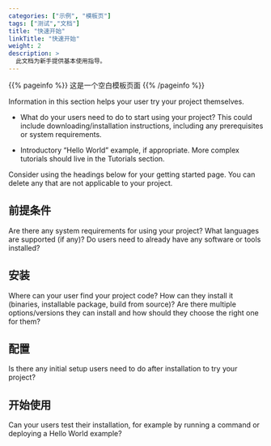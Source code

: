 ```yaml
---
categories: ["示例", "模板页"]
tags: ["测试","文档"] 
title: "快速开始"
linkTitle: "快速开始"
weight: 2
description: >
  此文档为新手提供基本使用指导。
---
```


{{% pageinfo %}}
这是一个空白模板页面
{{% /pageinfo %}}

Information in this section helps your user try your project themselves.

* What do your users need to do to start using your project? This could include downloading/installation instructions, including any prerequisites or system requirements.

* Introductory “Hello World” example, if appropriate. More complex tutorials should live in the Tutorials section.

Consider using the headings below for your getting started page. You can delete any that are not applicable to your project.

## 前提条件

Are there any system requirements for using your project? What languages are supported (if any)? Do users need to already have any software or tools installed?

## 安装

Where can your user find your project code? How can they install it (binaries, installable package, build from source)? Are there multiple options/versions they can install and how should they choose the right one for them?

## 配置

Is there any initial setup users need to do after installation to try your project?

## 开始使用

Can your users test their installation, for example by running a command or deploying a Hello World example?
